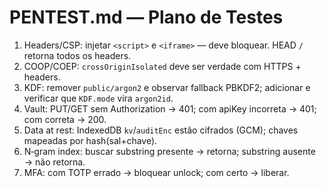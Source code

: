 # PENTEST.md — Plano de Testes

1. Headers/CSP: injetar `<script>` e `<iframe>` — deve bloquear. HEAD `/` retorna todos os headers.
2. COOP/COEP: `crossOriginIsolated` deve ser verdade com HTTPS + headers.
3. KDF: remover `public/argon2` e observar fallback PBKDF2; adicionar e verificar que `KDF.mode` vira `argon2id`.
4. Vault: PUT/GET sem Authorization → 401; com apiKey incorreta → 401; com correta → 200.
5. Data at rest: IndexedDB `kv`/`auditEnc` estão cifrados (GCM); chaves mapeadas por hash(sal+chave).
6. N‑gram index: buscar substring presente → retorna; substring ausente → não retorna.
7. MFA: com TOTP errado → bloquear unlock; com certo → liberar.
